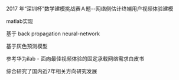 2017 年“深圳杯”数学建模挑战赛Ａ题--网络侧估计终端用户视频体验建模

matlab实现

基于 back propagation neural-network

基于灰色预测模型

参考华为ilab - 面向最佳视频体验的固定承载网络需求白皮书

综合研究了国内近7年相关方向研究发展
